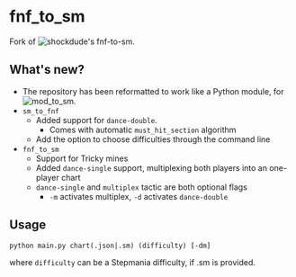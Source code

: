 # fnf_to_sm

Fork of ![shockdude's fnf-to-sm](https://github.com/shockdude/fnf-to-sm).

## What's new?

- The repository has been reformatted to work like a Python module, for ![mod_to_sm](https://github.com/rsrunner/mod_to_sm).
- `sm_to_fnf`
  - Added support for `dance-double`.
    - Comes with automatic `must_hit_section` algorithm
  - Add the option to choose difficulties through the command line
- `fnf_to_sm`
  - Support for Tricky mines
  - Added `dance-single` support, multiplexing both players into an one-player chart
  - `dance-single` and `multiplex` tactic are both optional flags
    - `-m` activates multiplex, `-d` activates `dance-double`

## Usage

`python main.py chart(.json|.sm) (difficulty) [-dm]`

where `difficulty` can be a Stepmania difficulty, if .sm is provided.